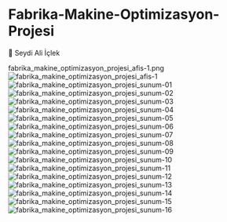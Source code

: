 # Fabrika-Makine-Optimizasyon-Projesi

:rocket: Seydi Ali İçlek

fabrika_makine_optimizasyon_projesi_afis-1.png
![fabrika_makine_optimizasyon_projesi_afis-1](fabrika_makine_optimizasyon_projesi_afis-1.png)
![fabrika_makine_optimizasyon_projesi_sunum-01](fabrika_makine_optimizasyon_projesi_sunum-01.png)
![fabrika_makine_optimizasyon_projesi_sunum-02](fabrika_makine_optimizasyon_projesi_sunum-02.png)
![fabrika_makine_optimizasyon_projesi_sunum-03](fabrika_makine_optimizasyon_projesi_sunum-03.png)
![fabrika_makine_optimizasyon_projesi_sunum-04](fabrika_makine_optimizasyon_projesi_sunum-04.png)
![fabrika_makine_optimizasyon_projesi_sunum-05](fabrika_makine_optimizasyon_projesi_sunum-05.png)
![fabrika_makine_optimizasyon_projesi_sunum-06](fabrika_makine_optimizasyon_projesi_sunum-06.png)
![fabrika_makine_optimizasyon_projesi_sunum-07](fabrika_makine_optimizasyon_projesi_sunum-07.png)
![fabrika_makine_optimizasyon_projesi_sunum-08](fabrika_makine_optimizasyon_projesi_sunum-08.png)
![fabrika_makine_optimizasyon_projesi_sunum-09](fabrika_makine_optimizasyon_projesi_sunum-09.png)
![fabrika_makine_optimizasyon_projesi_sunum-10](fabrika_makine_optimizasyon_projesi_sunum-10.png)
![fabrika_makine_optimizasyon_projesi_sunum-11](fabrika_makine_optimizasyon_projesi_sunum-11.png)
![fabrika_makine_optimizasyon_projesi_sunum-12](fabrika_makine_optimizasyon_projesi_sunum-12.png)
![fabrika_makine_optimizasyon_projesi_sunum-13](fabrika_makine_optimizasyon_projesi_sunum-13.png)
![fabrika_makine_optimizasyon_projesi_sunum-14](fabrika_makine_optimizasyon_projesi_sunum-14.png)
![fabrika_makine_optimizasyon_projesi_sunum-15](fabrika_makine_optimizasyon_projesi_sunum-15.png)
![fabrika_makine_optimizasyon_projesi_sunum-16](fabrika_makine_optimizasyon_projesi_sunum-16.png)
